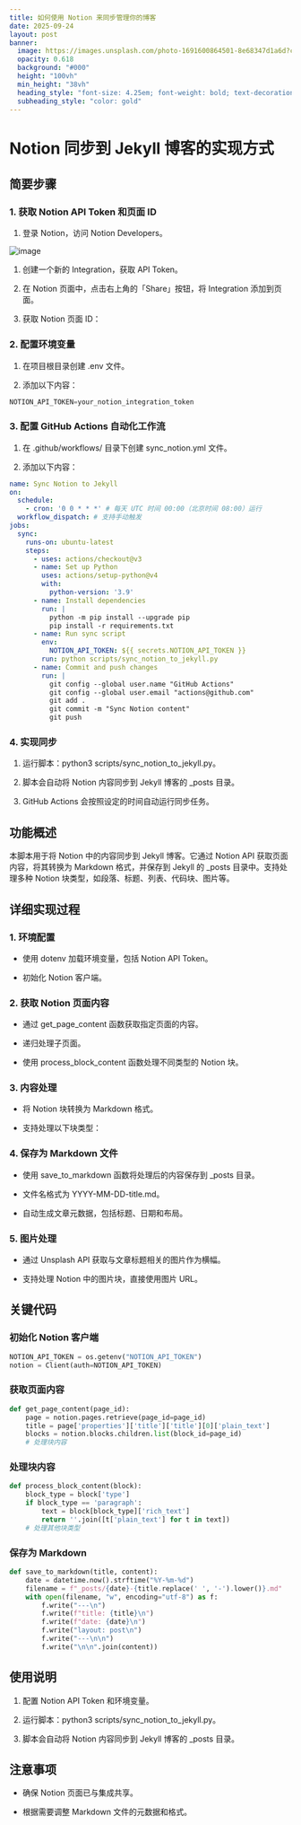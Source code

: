 ```yaml
---
title: 如何使用 Notion 来同步管理你的博客
date: 2025-09-24
layout: post
banner:
  image: https://images.unsplash.com/photo-1691600864501-8e68347d1a6d?crop=entropy&cs=tinysrgb&fit=max&fm=jpg&ixid=M3w2OTIwMzJ8MHwxfHJhbmRvbXx8fHx8fHx8fDE3NTg3MDI1MjB8&ixlib=rb-4.1.0&q=80&w=1080
  opacity: 0.618
  background: "#000"
  height: "100vh"
  min_height: "38vh"
  heading_style: "font-size: 4.25em; font-weight: bold; text-decoration: underline"
  subheading_style: "color: gold"
---
```


# Notion 同步到 Jekyll 博客的实现方式

## 简要步骤

### 1. 获取 Notion API Token 和页面 ID

1. 登录 Notion，访问 Notion Developers。

![image](https://prod-files-secure.s3.us-west-2.amazonaws.com/a7a0cc5a-89b9-4cda-8686-1fba0ca52f40/d19c1afe-dea5-4312-9333-786b0ba83054/image.png?X-Amz-Algorithm=AWS4-HMAC-SHA256&X-Amz-Content-Sha256=UNSIGNED-PAYLOAD&X-Amz-Credential=ASIAZI2LB4664VGWW6NQ%2F20250924%2Fus-west-2%2Fs3%2Faws4_request&X-Amz-Date=20250924T082839Z&X-Amz-Expires=3600&X-Amz-Security-Token=IQoJb3JpZ2luX2VjEND%2F%2F%2F%2F%2F%2F%2F%2F%2F%2FwEaCXVzLXdlc3QtMiJGMEQCIAKenJy2wHUdp0QenYSy%2BoLPv5ODd0qFYDsKrimLMry%2FAiAd50hz8y%2BsPlQgtXPIVe8bArbGJEnAChx%2BP1rKpzobBir%2FAwhZEAAaDDYzNzQyMzE4MzgwNSIM%2BOHUHmyuxmDjvVOFKtwDaZ7EAI7EQpvnkUf5ws1dGsmqXAWxQEIGFpteCcTkeHhJES2AB%2FHkCGREyJqeR1BplASgHXfEvmm%2F7zkEP%2FGsfUBaMKIFvcWWNjN0qRrHflRqhqgaEL5r%2F6D9FZYkx8bWkrlvPhWGeZj%2FeprX8bS4Vq9wVTlBxmvC5lhHG83L%2BMXsfFfmYVBuHTAl1Io6VTfM%2FBx202dovOlT9ptJohpCcIgOJX9K4ACguItE2TtEWC%2F0ciQF3QUyWZlqk%2FcpYbklQN%2Fip%2F7jrwX967TKtwbt%2FiBTwJOlSSQdGkaPJ2BrCHN%2FTPUnhr%2FE%2B6S2fYgAdls7G5o0fM2M9f5JS3PW3EC3mszr7Vc3wBK7Huny6L58Y8DLXCmpY7qYHAOLhB82yB3HdJdlRDh986qy8UrmvxeXgDie%2BPJBBzXWuWurVq7JBZ2fNu9qkjCtvcTsepBzEqXWmQ7zoB0MNO1ovYt4ONJ8cpdQPloEihAHGohtIxADUdN40o0wwvx%2BjboP1JLrAeSFFFyMDGkHpqbpU42JlUtsctH05kw%2BfOEpOZfDC60xWDefvs0I%2FdWg6uxbSkZQdKzIIejsurQh6VFXWFRyGkw%2BDr0TfFgG3tYlJv0zDn88x0yoRfd2wr16tKMDg7ww4szOxgY6pgFB79viSwW6D1Yp%2BnVkKj0E2c%2BZfwPJCLwKhpjIgZ42cZ%2FeD5ODyly3Q%2FNtrwmAJkKtBVyNAjBVpTx8QihPFFHtpD837TGboDDkZJRdcLHkG3oUlkIOeLKFZ9gfbLUGachtiUtYBFfzV3YRNKoFxW2huW9jbi3hLKpoemSkPny2e3qIVApZCXX96VOuX%2FTLgkbrEG5D5uT4A26j0Ot2dr3o5XIVS6D6&X-Amz-Signature=4e5bef948aa34b9ac95b6f8ee04a600ba02f45f350b11f81f8d996a8356753d5&X-Amz-SignedHeaders=host&x-amz-checksum-mode=ENABLED&x-id=GetObject)

1. 创建一个新的 Integration，获取 API Token。

1. 在 Notion 页面中，点击右上角的「Share」按钮，将 Integration 添加到页面。

1. 获取 Notion 页面 ID：


### 2. 配置环境变量

1. 在项目根目录创建 .env 文件。

1. 添加以下内容：

```javascript
NOTION_API_TOKEN=your_notion_integration_token
```

### 3. 配置 GitHub Actions 自动化工作流

1. 在 .github/workflows/ 目录下创建 sync_notion.yml 文件。

1. 添加以下内容：

```yaml
name: Sync Notion to Jekyll
on:
  schedule:
    - cron: '0 0 * * *' # 每天 UTC 时间 00:00（北京时间 08:00）运行
  workflow_dispatch: # 支持手动触发
jobs:
  sync:
    runs-on: ubuntu-latest
    steps:
      - uses: actions/checkout@v3
      - name: Set up Python
        uses: actions/setup-python@v4
        with:
          python-version: '3.9'
      - name: Install dependencies
        run: |
          python -m pip install --upgrade pip
          pip install -r requirements.txt
      - name: Run sync script
        env:
          NOTION_API_TOKEN: ${{ secrets.NOTION_API_TOKEN }}
        run: python scripts/sync_notion_to_jekyll.py
      - name: Commit and push changes
        run: |
          git config --global user.name "GitHub Actions"
          git config --global user.email "actions@github.com"
          git add .
          git commit -m "Sync Notion content"
          git push
```

### 4. 实现同步

1. 运行脚本：python3 scripts/sync_notion_to_jekyll.py。

1. 脚本会自动将 Notion 内容同步到 Jekyll 博客的 _posts 目录。

1. GitHub Actions 会按照设定的时间自动运行同步任务。

## 功能概述

本脚本用于将 Notion 中的内容同步到 Jekyll 博客。它通过 Notion API 获取页面内容，将其转换为 Markdown 格式，并保存到 Jekyll 的 _posts 目录中。支持处理多种 Notion 块类型，如段落、标题、列表、代码块、图片等。

## 详细实现过程

### 1. 环境配置

- 使用 dotenv 加载环境变量，包括 Notion API Token。

- 初始化 Notion 客户端。

### 2. 获取 Notion 页面内容

- 通过 get_page_content 函数获取指定页面的内容。

- 递归处理子页面。

- 使用 process_block_content 函数处理不同类型的 Notion 块。

### 3. 内容处理

- 将 Notion 块转换为 Markdown 格式。

- 支持处理以下块类型：


### 4. 保存为 Markdown 文件

- 使用 save_to_markdown 函数将处理后的内容保存到 _posts 目录。

- 文件名格式为 YYYY-MM-DD-title.md。

- 自动生成文章元数据，包括标题、日期和布局。

### 5. 图片处理

- 通过 Unsplash API 获取与文章标题相关的图片作为横幅。

- 支持处理 Notion 中的图片块，直接使用图片 URL。

## 关键代码

### 初始化 Notion 客户端

```python
NOTION_API_TOKEN = os.getenv("NOTION_API_TOKEN")
notion = Client(auth=NOTION_API_TOKEN)
```

### 获取页面内容

```python
def get_page_content(page_id):
    page = notion.pages.retrieve(page_id=page_id)
    title = page['properties']['title']['title'][0]['plain_text']
    blocks = notion.blocks.children.list(block_id=page_id)
    # 处理块内容
```

### 处理块内容

```python
def process_block_content(block):
    block_type = block['type']
    if block_type == 'paragraph':
        text = block[block_type]['rich_text']
        return ''.join([t['plain_text'] for t in text])
    # 处理其他块类型
```

### 保存为 Markdown

```python
def save_to_markdown(title, content):
    date = datetime.now().strftime("%Y-%m-%d")
    filename = f"_posts/{date}-{title.replace(' ', '-').lower()}.md"
    with open(filename, "w", encoding="utf-8") as f:
        f.write("---\n")
        f.write(f"title: {title}\n")
        f.write(f"date: {date}\n")
        f.write("layout: post\n")
        f.write("---\n\n")
        f.write("\n\n".join(content))
```

## 使用说明

1. 配置 Notion API Token 和环境变量。

1. 运行脚本：python3 scripts/sync_notion_to_jekyll.py。

1. 脚本会自动将 Notion 内容同步到 Jekyll 博客的 _posts 目录。

## 注意事项

- 确保 Notion 页面已与集成共享。

- 根据需要调整 Markdown 文件的元数据和格式。